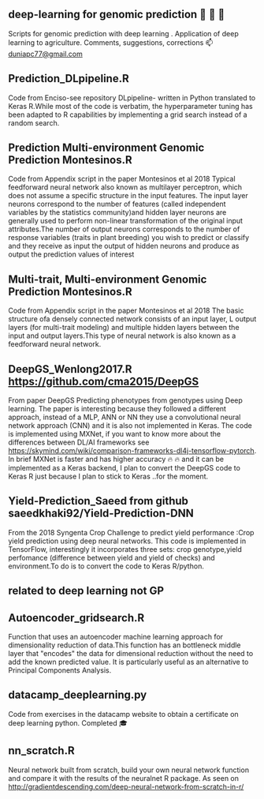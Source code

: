 ## deep-learning for genomic prediction :seedling: :seedling: :seedling:

Scripts for genomic prediction with deep learning . Application of deep learning to agriculture. 
Comments, suggestions, corrections :mailbox: duniapc77@gmail.com


## Prediction_DLpipeline.R 
Code from Enciso-see repository DLpipeline- written in Python translated to Keras R.While most of the code is verbatim, the hyperparameter tuning has been adapted to R capabilities by implementing a grid search instead of a random search.

## Prediction Multi-environment Genomic Prediction Montesinos.R
Code from Appendix script in the paper Montesinos et al 2018
Typical feedforward neural network also known as multilayer perceptron, which does not assume a specific structure in the input features. The input layer neurons correspond to the number of features (called independent variables by the statistics community)and hidden layer neurons are generally used to perform non-linear transformation of the original input attributes.The number of output neurons corresponds to the number of response variables (traits in plant breeding) you wish to predict or classify and they receive as input the output of hidden neurons and produce as output the prediction values of interest

## Multi-trait, Multi-environment Genomic Prediction Montesinos.R
Code from Appendix script in the paper Montesinos et al 2018
The basic structure ofa densely connected network consists of an input layer, L output layers (for multi-trait modeling) and multiple hidden layers between the input and output layers.This type of neural network is also known as a feedforward neural network.

## DeepGS_Wenlong2017.R https://github.com/cma2015/DeepGS
From paper DeepGS Predicting phenotypes from genotypes using Deep learning. The paper is interesting because they followed a different approach, instead of a MLP, ANN or NN they use a convolutional neural network approach (CNN) and it is also not implemented in Keras. The code is implemented using MXNet, if you want to know more about the differences between DL/AI frameworks see https://skymind.com/wiki/comparison-frameworks-dl4j-tensorflow-pytorch. In brief MXNet is faster and has higher accuracy 🔥 🔥 and it can be implemented as a Keras backend, I plan to convert the DeepGS code to Keras R just because I plan to stick to Keras ..for the moment.

## Yield-Prediction_Saeed from github saeedkhaki92/Yield-Prediction-DNN
From the 2018 Syngenta Crop Challenge to predict yield performance :Crop yield prediction using deep neural networks. This code is implemented in TensorFlow, interestingly it incorporates three sets: crop genotype,yield perfomance (difference between yield and yield of checks) and environment.To do is to convert the code to Keras R/python.


## related to deep learning not GP

## Autoencoder_gridsearch.R 
Function that uses an autoencoder machine learning approach for dimensionality reduction of data.This function has an bottleneck middle layer that "encodes" the data for dimensional reduction without the need to add the known predicted value. It is particularly useful as an alternative to Principal Components Analysis.

## datacamp_deeplearning.py
Code from exercises in the datacamp website to obtain a certificate on deep learning python. Completed :mortar_board:


## nn_scratch.R
Neural network built from scratch, build your own neural network function and compare it with the results of the neuralnet R package. As seen on http://gradientdescending.com/deep-neural-network-from-scratch-in-r/


